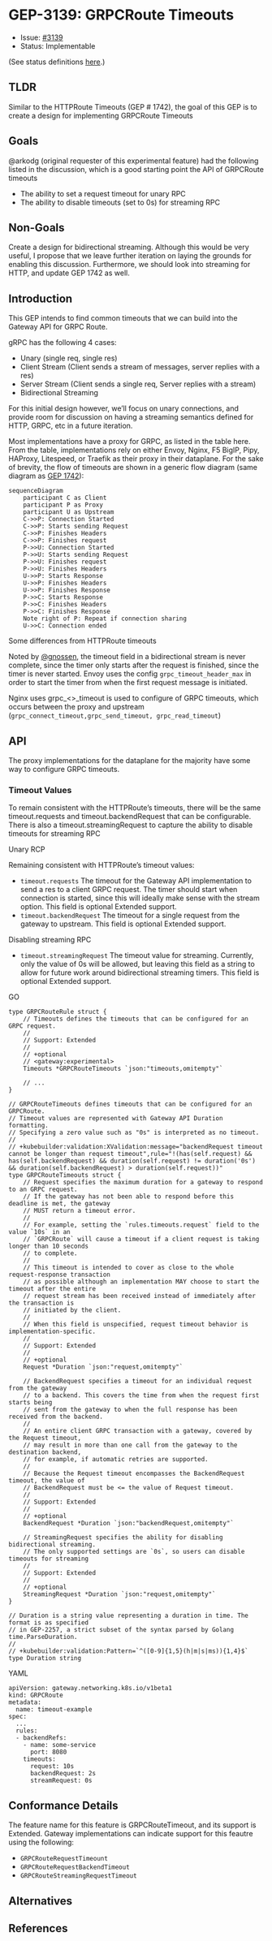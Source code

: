 # GEP-3139: GRPCRoute Timeouts

* Issue: [#3139](https://github.com/kubernetes-sigs/gateway-api/issues/3139)
* Status: Implementable

(See status definitions [here](/geps/overview/#gep-states).)

## TLDR

Similar to the HTTPRoute Timeouts (GEP # 1742), the goal of this GEP is to create a design for implementing GRPCRoute Timeouts

## Goals
@arkodg (original requester of this experimental feature) had the following listed in the discussion, which is a good starting point the API of GRPCRoute timeouts

- The ability to set a request timeout for unary RPC
- The ability to disable timeouts (set to 0s) for streaming RPC

## Non-Goals

Create a design for bidirectional streaming. Although this would be very useful, I propose that we leave further iteration on laying the grounds for enabling this discussion. Furthermore, we should look into streaming for HTTP, and update GEP 1742 as well.

## Introduction

This GEP intends to find common timeouts that we can build into the Gateway API for GRPC Route.

gRPC has the following 4 cases:
- Unary (single req, single res)
- Client Stream (Client sends a stream of messages, server replies with a res)
- Server Stream (Client sends a single req, Server replies with a stream)
- Bidirectional Streaming 

For this initial design however, we’ll focus on unary connections, and provide room for discussion on having a streaming semantics defined for HTTP, GRPC, etc in a future iteration.

Most implementations have a proxy for GRPC, as listed in the table here. From the table, implementations rely on either Envoy, Nginx, F5 BigIP, Pipy, HAProxy, Litespeed, or Traefik as their proxy in their dataplane. 
For the sake of brevity, the flow of timeouts are shown in a generic flow diagram (same diagram as [GEP 1742](https://gateway-api.sigs.k8s.io/geps/gep-1742/#flow-diagrams-with-available-timeouts)):

```mermaid
sequenceDiagram
    participant C as Client
    participant P as Proxy
    participant U as Upstream
    C->>P: Connection Started
    C->>P: Starts sending Request
    C->>P: Finishes Headers
    C->>P: Finishes request
    P->>U: Connection Started
    P->>U: Starts sending Request
    P->>U: Finishes request
    P->>U: Finishes Headers
    U->>P: Starts Response
    U->>P: Finishes Headers
    U->>P: Finishes Response
    P->>C: Starts Response
    P->>C: Finishes Headers
    P->>C: Finishes Response
    Note right of P: Repeat if connection sharing
    U->>C: Connection ended
```

Some differences from HTTPRoute timeouts

Noted by [@gnossen](https://github.com/kubernetes-sigs/gateway-api/discussions/3103#discussioncomment-9732739), the timeout field in a bidirectional stream is never complete, since the timer only starts after the request is finished, since the timer is never started. Envoy uses the config `grpc_timeout_header_max` in order to start the timer from when the first request message is initiated. 

Nginx uses grpc_<>_timeout is used to configure of GRPC timeouts, which occurs between the proxy and upstream (`grpc_connect_timeout,grpc_send_timeout, grpc_read_timeout`)

## API

The proxy implementations for the dataplane for the majority have some way to configure GRPC timeouts.

### Timeout Values

To remain consistent with the HTTPRoute’s timeouts, there will be the same timeout.requests and timeout.backendRequest that can be configurable. There is also a timeout.streamingRequest to capture the ability to disable timeouts for streaming RPC

Unary RCP

Remaining consistent with HTTPRoute’s timeout values:
- `timeout.requests`
The timeout for the Gateway API implementation to send a res to a client GRPC request. The timer should start when connection is started, since this will ideally make sense with the stream option. This field is optional Extended support.
- `timeout.backendRequest`
The timeout for a single request from the gateway to upstream. This field is optional Extended support.

Disabling streaming RPC
- `timeout.streamingRequest`
The timeout value for streaming. Currently, only the value of 0s will be allowed, but leaving this field as a string to allow for future work around bidirectional streaming timers. This field is optional Extended support.

GO
```
type GRPCRouteRule struct {
    // Timeouts defines the timeouts that can be configured for an GRPC request.
    //
    // Support: Extended
    //
    // +optional
    // <gateway:experimental>
    Timeouts *GRPCRouteTimeouts `json:"timeouts,omitempty"`

    // ...
}

// GRPCRouteTimeouts defines timeouts that can be configured for an GRPCRoute.
// Timeout values are represented with Gateway API Duration formatting.
// Specifying a zero value such as "0s" is interpreted as no timeout.
//
// +kubebuilder:validation:XValidation:message="backendRequest timeout cannot be longer than request timeout",rule="!(has(self.request) && has(self.backendRequest) && duration(self.request) != duration('0s') && duration(self.backendRequest) > duration(self.request))"
type GRPCRouteTimeouts struct {
    // Request specifies the maximum duration for a gateway to respond to an GRPC request.
    // If the gateway has not been able to respond before this deadline is met, the gateway
    // MUST return a timeout error.
    //
    // For example, setting the `rules.timeouts.request` field to the value `10s` in an
    // `GRPCRoute` will cause a timeout if a client request is taking longer than 10 seconds
    // to complete.
    //
    // This timeout is intended to cover as close to the whole request-response transaction
    // as possible although an implementation MAY choose to start the timeout after the entire
    // request stream has been received instead of immediately after the transaction is
    // initiated by the client.
    //
    // When this field is unspecified, request timeout behavior is implementation-specific.
    //
    // Support: Extended
    //
    // +optional
    Request *Duration `json:"request,omitempty"`

    // BackendRequest specifies a timeout for an individual request from the gateway
    // to a backend. This covers the time from when the request first starts being
    // sent from the gateway to when the full response has been received from the backend.
    //
    // An entire client GRPC transaction with a gateway, covered by the Request timeout,
    // may result in more than one call from the gateway to the destination backend,
    // for example, if automatic retries are supported.
    //
    // Because the Request timeout encompasses the BackendRequest timeout, the value of
    // BackendRequest must be <= the value of Request timeout.
    //
    // Support: Extended
    //
    // +optional
    BackendRequest *Duration `json:"backendRequest,omitempty"`

    // StreamingRequest specifies the ability for disabling bidirectional streaming. 
    // The only supported settings are `0s`, so users can disable timeouts for streaming
    //
    // Support: Extended
    //
    // +optional
    StreamingRequest *Duration `json:"request,omitempty"`
}

// Duration is a string value representing a duration in time. The format is as specified
// in GEP-2257, a strict subset of the syntax parsed by Golang time.ParseDuration.
//
// +kubebuilder:validation:Pattern=`^([0-9]{1,5}(h|m|s|ms)){1,4}$`
type Duration string
```
YAML
```
apiVersion: gateway.networking.k8s.io/v1beta1
kind: GRPCRoute
metadata:
  name: timeout-example
spec:
  ...
  rules:
  - backendRefs:
    - name: some-service
      port: 8080
    timeouts:
      request: 10s
      backendRequest: 2s
      streamRequest: 0s
```
## Conformance Details
The feature name for this feature is GRPCRouteTimeout, and its support is Extended.
Gateway implementations can indicate support for this feautre using the following:
- `GRPCRouteRequestTimeount`
- `GRPCRouteRequestBackendTimeout`
- `GRPCRouteStreamingRequestTimeout`


## Alternatives


## References

